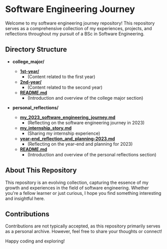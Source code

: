 # Software Engineering Journey

Welcome to my software engineering journey repository! This repository serves as a comprehensive collection of my experiences, projects, and reflections throughout my pursuit of a BSc in Software Engineering.

## Directory Structure

- **college_major/**

  - [**1st-year/**](./collge_major/1st-year)
    - (Content related to the first year)
  - [**2nd-year/**](./collge_major/2nd-year)
    - (Content related to the second year)
  - [**README.md**](./collge_major/README.md)
    - (Introduction and overview of the college major section)

- **personal_reflections/**

  - [**my_2023_software_engineering_journey.md**](./personal_reflections/my_2023_software_engineering_journey.md)
    - (Reflecting on the software engineering journey in 2023)
  - [**my_internship_story.md**](./personal_reflections/my_internship_story.md)
    - (Sharing my internship experience)
  - [**year-end_reflection_and_planning-2023.md**](./personal_reflections/year-end_reflection_and_planning-2023.md)
    - (Reflecting on the year-end and planning for 2023)
  - [**README.md**](./personal_reflections/README.md)
    - (Introduction and overview of the personal reflections section)

## About This Repository

This repository is an evolving collection, capturing the essence of my growth and experiences in the field of software engineering. Whether you're a fellow learner or just curious, I hope you find something interesting and insightful here.

## Contributions

Contributions are not typically accepted, as this repository primarily serves as a personal archive. However, feel free to share your thoughts or connect!

Happy coding and exploring!
